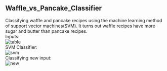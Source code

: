 ## Waffle_vs_Pancake_Classifier
Classifying waffle and pancake recipes using the machine learning method of support vector machines(SVM).
It turns out waffle recipes have more sugar and butter than pancake recipes.  
Inputs:  
![table](https://user-images.githubusercontent.com/41951429/99183542-e5b07580-273c-11eb-9435-d2ac569e89c7.png)  
SVM Classifier:  
![svm](https://user-images.githubusercontent.com/41951429/99183343-40e16880-273b-11eb-80da-b167e65b4cb4.png)  
Classifying new input:  
![new](https://user-images.githubusercontent.com/41951429/99183561-1c868b80-273d-11eb-9f6e-b8df3e8f0dc3.png)

